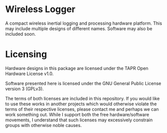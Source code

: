Wireless Logger
===============

A compact wireless inertial logging and processing hardware platform. This may include multiple designs of different names. Software may also be included soon.

Licensing
=========

Hardware designs in this package are licensed under the TAPR Open Hardware License v1.0.

Software presented here is licensed under the GNU General Public License version 3 (GPLv3).

The terms of both licenses are included in this repository. If you would like to use these works in another projects which would otherwise violate the terms of their respective licenses, please contact me and perhaps we can work something out. While I support both the free hardware/software movements, I understand that such licenses may excessively constrain groups with otherwise noble causes.
